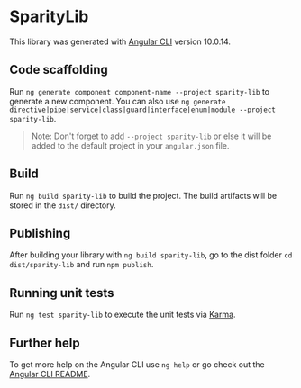# SparityLib

This library was generated with [Angular CLI](https://github.com/angular/angular-cli) version 10.0.14.

## Code scaffolding

Run `ng generate component component-name --project sparity-lib` to generate a new component. You can also use `ng generate directive|pipe|service|class|guard|interface|enum|module --project sparity-lib`.
> Note: Don't forget to add `--project sparity-lib` or else it will be added to the default project in your `angular.json` file. 

## Build

Run `ng build sparity-lib` to build the project. The build artifacts will be stored in the `dist/` directory.

## Publishing

After building your library with `ng build sparity-lib`, go to the dist folder `cd dist/sparity-lib` and run `npm publish`.

## Running unit tests

Run `ng test sparity-lib` to execute the unit tests via [Karma](https://karma-runner.github.io).

## Further help

To get more help on the Angular CLI use `ng help` or go check out the [Angular CLI README](https://github.com/angular/angular-cli/blob/master/README.md).
